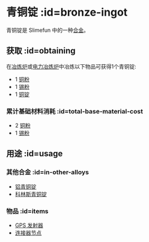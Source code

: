 # 青铜锭 :id=bronze-ingot

青铜锭是 Slimefun 中的一种[合金](/Ingots#alloys)。

## 获取 :id=obtaining

在[冶炼炉](/Smeltery)或[电力冶炼炉](/Electric-Smeltery)中冶炼以下物品可获得1个青铜锭:

* 1 [铜粉](/Copper-Dust)
* 1 [锡粉](/Tin-Dust)
* 1 [铜锭](/Copper-Ingot)

### 累计基础材料消耗 :id=total-base-material-cost

* 2 [铜粉](/Copper-Dust)
* 1 [锡粉](/Tin-Dust)

## 用途 :id=usage

### 其他合金 :id=in-other-alloys

* [铝青铜锭](/Aluminum-Bronze-Ingot)
* [科林斯青铜锭](/Corinthian-Bronze-Ingot)

### 物品 :id=items

* [GPS 发射器](/GPS-Transmitter)
* [连接器节点](/Connector-Node)
